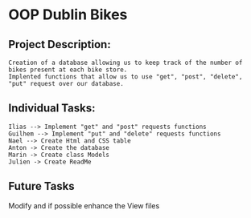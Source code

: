 # OOP Dublin Bikes 

## Project Description: 
	Creation of a database allowing us to keep track of the number of bikes present at each bike store.
	Implented functions that allow us to use "get", "post", "delete", "put" request over our database.

## Individual Tasks:
```
Ilias --> Implement "get" and "post" requests functions
Guilhem --> Implement "put" and "delete" requests functions
Nael --> Create Html and CSS table
Anton -> Create the database
Marin -> Create class Models
Julien -> Create ReadMe
```

## Future Tasks
Modify and if possible enhance the View files
